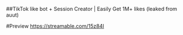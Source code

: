##TikTok like bot + Session Creator | Easily Get 1M+ likes (leaked from auut)

#Preview
https://streamable.com/15z84l